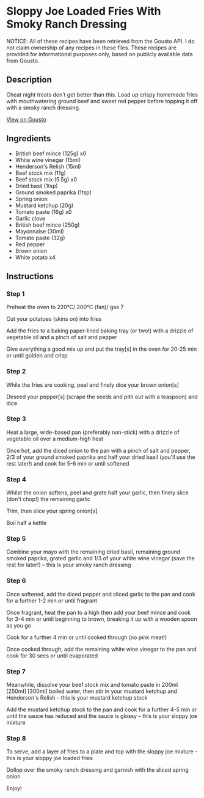# Sloppy Joe Loaded Fries With Smoky Ranch Dressing

NOTICE: All of these recipes have been retrieved from the Gousto API. I do not claim ownership of any recipes in these files. These recipes are provided for informational purposes only, based on publicly available data from Gousto.

## Description

Cheat night treats don’t get better than this. Load up crispy homemade fries with mouthwatering ground beef and sweet red pepper before topping it off with a smoky ranch dressing. 

[View on Gousto](https://www.gousto.co.uk/recipes/cookbook/sloppy-joe-loaded-fries-with-smoky-ranch-dressing)

## Ingredients

- British beef mince (125g) x0
- White wine vinegar (15ml)
- Henderson's Relish (15ml)
- Beef stock mix (11g)
- Beef stock mix (5.5g) x0
- Dried basil (1tsp)
- Ground smoked paprika (1tsp)
- Spring onion
- Mustard ketchup (20g)
- Tomato paste (16g) x0
- Garlic clove
- British beef mince (250g)
- Mayonnaise (30ml)
- Tomato paste (32g)
- Red pepper
- Brown onion
- White potato x4

## Instructions


### Step 1

Preheat the oven to 220°C/ 200°C (fan)/ gas 7

Cut your potatoes (skins on) into fries

Add the fries to a baking paper-lined baking tray (or two!) with a drizzle of vegetable oil and a pinch of salt and pepper

Give everything a good mix up and put the tray[s] in the oven for 20-25 min or until golden and crisp


### Step 2

While the fries are cooking, peel and finely dice your brown onion[s]

Deseed your pepper[s] (scrape the seeds and pith out with a teaspoon) and dice


### Step 3

Heat a large, wide-based pan (preferably non-stick) with a drizzle of vegetable oil over a medium-high heat

Once hot, add the diced onion to the pan with a pinch of salt and pepper, 2/3 of your ground smoked paprika and half your dried basil (you'll use the rest later!) and cook for 5-6 min or until softened


### Step 4

Whilst the onion softens, peel and grate half your garlic, then finely slice (don't chop!) the remaining garlic

Trim, then slice your spring onion[s]

Boil half a kettle


### Step 5

Combine your mayo with the remaining dried basil, remaining ground smoked paprika, grated garlic and 1/3 of your white wine vinegar (save the rest for later!) – this is your smoky ranch dressing


### Step 6

Once softened, add the diced pepper and sliced garlic to the pan and cook for a further 1-2 min or until fragrant

Once fragrant, heat the pan to a high then add your beef mince and cook for 3-4 min or until beginning to brown, breaking it up with a wooden spoon as you go

Cook for a further 4 min or until cooked through (no pink meat!)

Once cooked through, add the remaining white wine vinegar to the pan and cook for 30 secs or until evaporated


### Step 7

Meanwhile, dissolve your beef stock mix and tomato paste in 200ml <span class="text-purple">[250ml]</span> <span class="text-danger">[300ml] </span>boiled water, then stir in your mustard ketchup and Henderson's Relish – this is your mustard ketchup stock

Add the mustard ketchup stock to the pan and cook for a further 4-5 min or until the sauce has reduced and the sauce is glossy – this is your sloppy joe mixture

### Step 8

To serve, add a layer of fries to a plate and top with the sloppy joe mixture – this is your sloppy joe loaded fries

Dollop over the smoky ranch dressing and garnish with the sliced spring onion

Enjoy!

